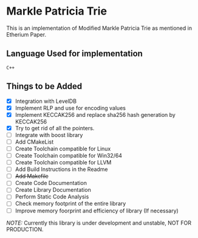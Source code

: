 # Markle Patricia Trie

This is an implementation of Modified Markle Patricia Trie as mentioned in Etherium Paper.

## Language Used for implementation

`
C++
`

## Things to be Added

- [x] Integration with LevelDB
- [x] Implement RLP and use for encoding values
- [x] Implement KECCAK256 and replace sha256 hash generation by KECCAK256
- [x] Try to get rid of all the pointers.
- [ ] Integrate with boost library
- [ ] Add CMakeList
- [ ] Create Toolchain compatible for Linux
- [ ] Create Toolchain compatible for Win32/64
- [ ] Create Toolchain compatible for LLVM
- [ ] Add Build Instructions in the Readme
- [ ] ~~Add Makefile~~
- [ ] Create Code Documentation
- [ ] Create Library Documentation
- [ ] Perform Static Code Analysis
- [ ] Check memory footprint of the entire library
- [ ] Improve memory foorprint and efficiency of library (If necessary)

*NOTE:* Currently this library is under development and unstable, NOT FOR PRODUCTION.
